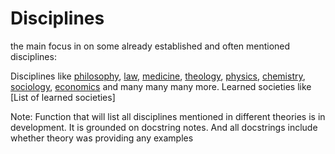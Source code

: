 Disciplines
=====

the main focus in on some already established and often mentioned disciplines:

Disciplines like [philosophy], [law], [medicine], [theology], [physics], [chemistry], [sociology], [economics] and many many many more.
Learned societies like [List of learned societies]




[law]:https://en.wikipedia.org/wiki/Law
[medicine]:https://en.wikipedia.org/wiki/medicine
[theology]:https://en.wikipedia.org/wiki/theology
[philosophy]:https://en.wikipedia.org/wiki/philosophy
[sociology]:https://en.wikipedia.org/wiki/sociology
[economics]:https://en.wikipedia.org/wiki/economics
[chemistry]:https://en.wikipedia.org/wiki/chemistry
[physics]:https://en.wikipedia.org/wiki/physics

Note:
Function that will list all disciplines mentioned in different theories is in development. It is grounded on docstring notes. And all docstrings include whether theory was providing any examples